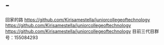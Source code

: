 # -
回家的路
https://github.com/Kirisamestella/juniorcollegeoftechnology
https://github.com/Kirisamestella/juniorcollegeoftechnology
https://github.com/Kirisamestella/juniorcollegeoftechnology
目前三代目群号：155084293
